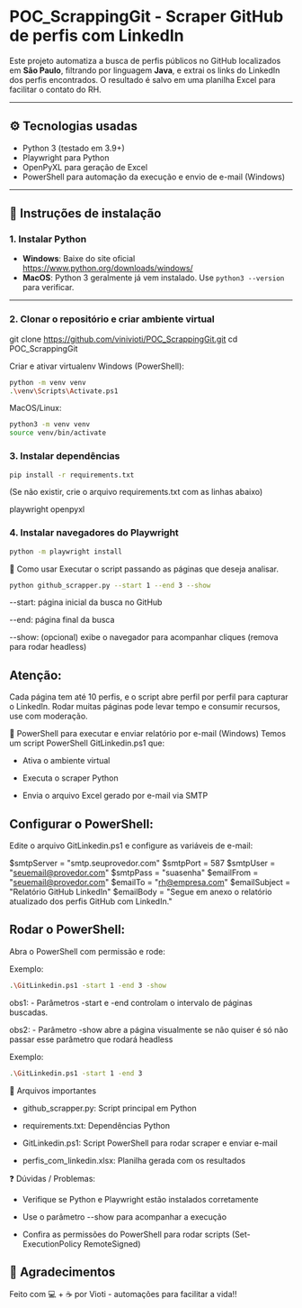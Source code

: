# POC_ScrappingGit - Scraper GitHub de perfis com LinkedIn

Este projeto automatiza a busca de perfis públicos no GitHub localizados em **São Paulo**, filtrando por linguagem **Java**, e extrai os links do LinkedIn dos perfis encontrados. O resultado é salvo em uma planilha Excel para facilitar o contato do RH.

---

## ⚙️ Tecnologias usadas

- Python 3 (testado em 3.9+)
- Playwright para Python
- OpenPyXL para geração de Excel
- PowerShell para automação da execução e envio de e-mail (Windows)

---

## 🚀 Instruções de instalação

### 1. Instalar Python

- **Windows**: Baixe do site oficial https://www.python.org/downloads/windows/
- **MacOS**: Python 3 geralmente já vem instalado. Use `python3 --version` para verificar.

---

### 2. Clonar o repositório e criar ambiente virtual


git clone https://github.com/vinivioti/POC_ScrappingGit.git
cd POC_ScrappingGit

Criar e ativar virtualenv
Windows (PowerShell):

```bash
python -m venv venv
.\venv\Scripts\Activate.ps1
```

MacOS/Linux:
```bash
python3 -m venv venv
source venv/bin/activate
```

### 3. Instalar dependências

```bash
pip install -r requirements.txt
```
(Se não existir, crie o arquivo requirements.txt com as linhas abaixo)

playwright
openpyxl

### 4. Instalar navegadores do Playwright

```bash
python -m playwright install
```

📖 Como usar
Executar o script passando as páginas que deseja analisar.

```bash
python github_scrapper.py --start 1 --end 3 --show
```

--start: página inicial da busca no GitHub

--end: página final da busca

--show: (opcional) exibe o navegador para acompanhar cliques (remova para rodar headless)

## Atenção:
Cada página tem até 10 perfis, e o script abre perfil por perfil para capturar o LinkedIn. Rodar muitas páginas pode levar tempo e consumir recursos, use com moderação.


📨 PowerShell para executar e enviar relatório por e-mail (Windows)
Temos um script PowerShell GitLinkedin.ps1 que:

- Ativa o ambiente virtual

- Executa o scraper Python

- Envia o arquivo Excel gerado por e-mail via SMTP


## Configurar o PowerShell:
Edite o arquivo GitLinkedin.ps1 e configure as variáveis de e-mail:

$smtpServer = "smtp.seuprovedor.com"
$smtpPort = 587
$smtpUser = "seuemail@provedor.com"
$smtpPass = "suasenha"
$emailFrom = "seuemail@provedor.com"
$emailTo = "rh@empresa.com"
$emailSubject = "Relatório GitHub LinkedIn"
$emailBody = "Segue em anexo o relatório atualizado dos perfis GitHub com LinkedIn."

## Rodar o PowerShell:
Abra o PowerShell com permissão e rode:

Exemplo:
```bash
.\GitLinkedin.ps1 -start 1 -end 3 -show
```
obs1: - Parâmetros -start e -end controlam o intervalo de páginas buscadas.

obs2: - Parâmetro -show abre a página visualmente se não quiser é só não passar esse parâmetro que rodará headless

Exemplo:
```bash
.\GitLinkedin.ps1 -start 1 -end 3
```


📄 Arquivos importantes

- github_scrapper.py: Script principal em Python

- requirements.txt: Dependências Python

- GitLinkedin.ps1: Script PowerShell para rodar scraper e enviar e-mail

- perfis_com_linkedin.xlsx: Planilha gerada com os resultados

❓ Dúvidas / Problemas:

- Verifique se Python e Playwright estão instalados corretamente

- Use o parâmetro --show para acompanhar a execução

- Confira as permissões do PowerShell para rodar scripts (Set-ExecutionPolicy RemoteSigned)

## 🙌 Agradecimentos

Feito com 💻 + ☕️ por Vioti - automações para facilitar a vida!!






